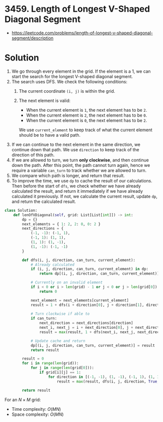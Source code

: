 # 3459. Length of Longest V-Shaped Diagonal Segment

- https://leetcode.com/problems/length-of-longest-v-shaped-diagonal-segment/description

# Solution

1. We go through every element in the grid. If the element is a 1, we can start the search for the longest V-shaped diagonal segment.
2. The search uses DFS. We check the following conditions:
   1. The current coordinate `(i, j)` is within the grid.
   2. The next element is valid:
      - When the current element is `1`, the next element has to be `2`.
      - When the current element is `2`, the next element has to be `0`.
      - When the current element is `0`, the next element has to be `2`.

      We use `current_element` to keep track of what the current element should be to have a valid path.
3. If we can continue to the next element in the same direction, we continue down that path. We use `direction` to keep track of the direction of this path.
4. If we are allowed to turn, we turn **only clockwise**, and then continue down the path. After this point, the path cannot turn again, hence we require a variable `can_turn` to track whether we are allowed to turn.
5. We compare which path is longer, and return that result.
6. To improve the time, we use `dp` to cache the result of our calculations. Then before the start of `dfs`, we check whether we have already calculated the result, and return it immediately if we have already calculated it previously. If not, we calculate the current result, update `dp`, and return the calculated result.

```py
class Solution:
    def lenOfVDiagonal(self, grid: List[List[int]]) -> int:
        dp = {}
        next_elements = { 1: 2, 2: 0, 0: 2 }
        next_directions = {
            (-1, -1): (-1, 1),
            (-1, 1): (1, 1),
            (1, 1): (1, -1),
            (1, -1): (-1, -1)
        }

        def dfs(i, j, direction, can_turn, current_element):
            # Already calculated
            if (i, j, direction, can_turn, current_element) in dp:
                return dp[(i, j, direction, can_turn, current_element)]

            # Currently on an invalid element
            if i < 0 or i > len(grid) - 1 or j < 0 or j > len(grid[0]) - 1 or grid[i][j] != current_element:
                return 0

            next_element = next_elements[current_element]
            result = 1 + dfs(i + direction[0], j + direction[1], direction, can_turn, next_element) # Continue in the same direction
            
            # Turn clockwise if able to
            if can_turn:
                next_direction = next_directions[direction]
                next_i, next_j = i + next_direction[0], j + next_direction[1]
                result = max(result, 1 + dfs(next_i, next_j, next_direction, False, next_element))

            # Update cache and return
            dp[(i, j, direction, can_turn, current_element)] = result
            return result

        result = 0
        for i in range(len(grid)):
            for j in range(len(grid[0])):
                if grid[i][j] == 1:
                    for direction in [(-1, -1), (1, -1), (-1, 1), (1, 1)]:
                        result = max(result, dfs(i, j, direction, True, 1))

        return result
```

For an $N \times M$ grid:
- Time complexity: $O(MN)$
- Space complexity: $O(MN)$